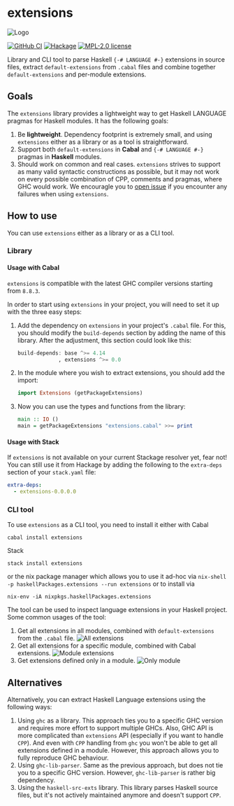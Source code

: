 # extensions

![Logo](https://user-images.githubusercontent.com/8126674/80925339-f09a4e80-8d86-11ea-81f4-fd1a6f50cd6b.png)

[![GitHub CI](https://github.com/kowainik/extensions/workflows/CI/badge.svg)](https://github.com/kowainik/extensions/actions)
[![Hackage](https://img.shields.io/hackage/v/extensions.svg?logo=haskell)](https://hackage.haskell.org/package/extensions)
[![MPL-2.0 license](https://img.shields.io/badge/license-MPL--2.0-blue.svg)](LICENSE)

Library and CLI tool to parse Haskell `{-# LANGUAGE #-}` extensions in
source files, extract `default-extensions` from `.cabal` files and
combine together `default-extensions` and per-module extensions.

## Goals

The `extensions` library provides a lightweight way to get Haskell
LANGUAGE pragmas for Haskell modules. It has the following goals:

1. Be **lightweight**. Dependency footprint is extremely small,
   and using `extensions` either as a library or as a tool is
   straightforward.
2. Support both `default-extensions` in **Cabal** and `{-# LANGUAGE #-}`
   pragmas in **Haskell** modules.
3. Should work on common and real cases. `extensions` strives to
   support as many valid syntactic constructions as possible, but it
   may not work on every possible combination of CPP, comments and
   pragmas, where GHC would work. We encouragle you to
   [open issue](https://github.com/kowainik/extensions/issues/new) if
   you encounter any failures when using `extensions`.

## How to use

You can use `extensions` either as a library or as a CLI tool.

### Library

#### Usage with Cabal

`extensions` is compatible with the latest GHC compiler
versions starting from `8.8.3`.

In order to start using `extensions` in your project, you
will need to set it up with the three easy steps:

1. Add the dependency on `extensions` in your project's
   `.cabal` file. For this, you should modify the `build-depends`
   section by adding the name of this library. After the adjustment,
   this section could look like this:

   ```haskell
   build-depends: base ^>= 4.14
                , extensions ^>= 0.0
   ```
2. In the module where you wish to extract extensions, you
   should add the import:

   ```haskell
   import Extensions (getPackageExtensions)
   ```
3. Now you can use the types and functions from the library:

   ```haskell
   main :: IO ()
   main = getPackageExtensions "extensions.cabal" >>= print
   ```

#### Usage with Stack

If `extensions` is not available on your current Stackage
resolver yet, fear not! You can still use it from Hackage by adding
the following to the `extra-deps` section of your `stack.yaml` file:

```yaml
extra-deps:
  - extensions-0.0.0.0
```

### CLI tool

To use `extensions` as a CLI tool, you need to install it either with Cabal

```
cabal install extensions
```

Stack

```
stack install extensions
```

or the nix package manager which allows you to use it ad-hoc via `nix-shell -p haskellPackages.extensions --run extensions` or to install via

```
nix-env -iA nixpkgs.haskellPackages.extensions
```

The tool can be used to inspect language extensions in your Haskell
project. Some common usages of the tool:

1. Get all extensions in all modules, combined with
   `default-extensions` from the `.cabal` file.
   ![All extensions](https://user-images.githubusercontent.com/4276606/80870176-b0f73800-8c9c-11ea-8ffc-dda2d4940d1e.png)
2. Get all extensions for a specific module, combined with Cabal
   extensions.
   ![Module extensions](https://user-images.githubusercontent.com/4276606/80870175-b05ea180-8c9c-11ea-9f48-cac7ff854b9c.png)
3. Get extensions defined only in a module.
   ![Only module](https://user-images.githubusercontent.com/4276606/80870173-afc60b00-8c9c-11ea-9d74-cf92ed0c3940.png)

## Alternatives

Alternatively, you can extract Haskell Language extensions using the
following ways:

1. Using `ghc` as a library. This approach ties you to a specific GHC
   version and requires more effort to support multiple GHCs. Also,
   GHC API is more complicated than `extensions` API (especially if
   you want to handle `CPP`). And even with `CPP` handling from `ghc`
   you won't be able to get all extensions defined in a
   module. However, this approach allows you to fully reproduce GHC
   behaviour.
2. Using `ghc-lib-parser`. Same as the previous approach, but does not
   tie you to a specific GHC version. However, `ghc-lib-parser` is
   rather big dependency.
3. Using the `haskell-src-exts` library. This library parses Haskell
   source files, but it's not actively maintained anymore and doesn't
   support `CPP`.
